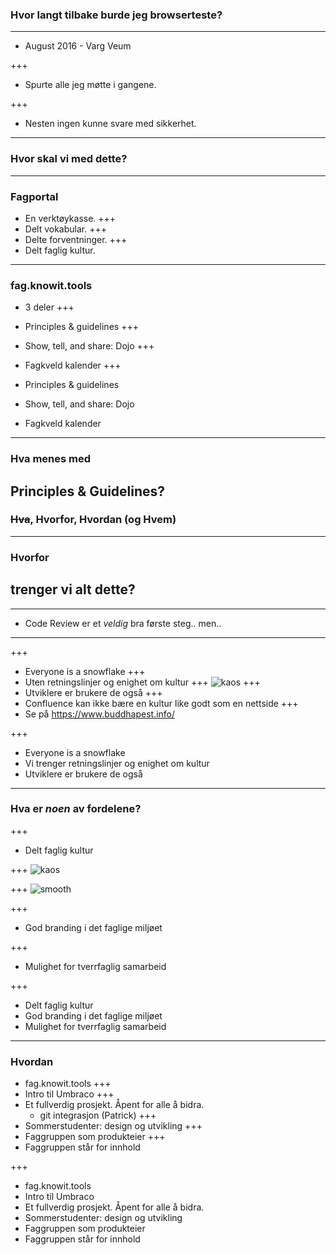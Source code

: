 ### Hvor langt tilbake burde jeg browserteste?

---


* August 2016 - Varg Veum


+++
* Spurte alle jeg møtte i gangene.

+++
* Nesten ingen kunne svare med sikkerhet.


---

### Hvor skal vi med dette?

---

### Fagportal

* En verktøykasse.
+++
* Delt vokabular.
+++
* Delte forventninger.
+++
* Delt faglig kultur.

---

### fag.knowit.tools

* 3 deler
+++

* Principles & guidelines
+++
* Show, tell, and share: Dojo
+++
* Fagkveld kalender
+++

* Principles & guidelines
* Show, tell, and share: Dojo
* Fagkveld kalender
---
### Hva menes med
Principles & Guidelines?
---

### ~~Hva~~, Hvorfor, Hvordan (og Hvem)
---

### Hvorfor
## trenger vi alt dette?
---
* Code Review er et *veldig* bra første steg.. men.. 
---
+++
* Everyone is a snowflake
+++
* Uten retningslinjer og enighet om kultur
+++
![kaos](https://i.imgur.com/mX4UyUc.gif)
+++
* Utviklere er brukere de også
+++
* Confluence kan ikke bære en kultur like godt som en nettside
+++
* Se på https://www.buddhapest.info/

+++

* Everyone is a snowflake
* Vi trenger retningslinjer og enighet om kultur
* Utviklere er brukere de også

---

### Hva er _noen_ av fordelene?

+++
* Delt faglig kultur

+++
![kaos](https://i.imgur.com/mX4UyUc.gif)

+++
![smooth](https://i.imgur.com/KGyFG3e.gif)

+++

* God branding i det faglige miljøet

+++
* Mulighet for tverrfaglig samarbeid

+++
* Delt faglig kultur
* God branding i det faglige miljøet
* Mulighet for tverrfaglig samarbeid


---
### Hvordan

* fag.knowit.tools
+++ 
* Intro til Umbraco
+++ 
* Et fullverdig prosjekt. Åpent for alle å bidra. 
  * git integrasjon (Patrick)
+++
* Sommerstudenter: design og utvikling
+++
* Faggruppen som produkteier 
+++
* Faggruppen står for innhold

+++ 

* fag.knowit.tools
* Intro til Umbraco
* Et fullverdig prosjekt. Åpent for alle å bidra.
* Sommerstudenter: design og utvikling
* Faggruppen som produkteier 
* Faggruppen står for innhold

